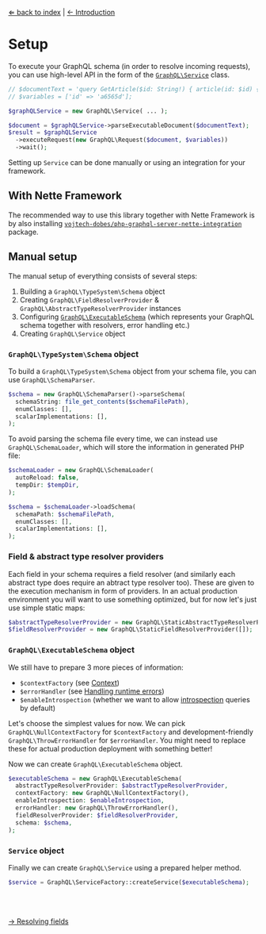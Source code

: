 [⇐ back to index](readme.md) | [← Introduction](introduction.md)

# Setup

To execute your GraphQL schema (in order to resolve incoming requests), you can use high-level API in the form of the [`GraphQL\Service`](../src/GraphQL/Service.php) class.

```php
// $documentText = 'query GetArticle($id: String!) { article(id: $id) { name ...';
// $variables = ['id' => 'a6565d'];

$graphQLService = new GraphQL\Service( ... );

$document = $graphQLService->parseExecutableDocument($documentText);
$result = $graphQLService
  ->executeRequest(new GraphQL\Request($document, $variables))
  ->wait();
```

Setting up `Service` can be done manually or using an integration for your framework.



## With Nette Framework

The recommended way to use this library together with Nette Framework is by also installing [`vojtech-dobes/php-graphql-server-nette-integration`](https://github.com/vojtech-dobes/php-graphql-server-nette-integration?tab=readme-ov-file#nette-integration-for-php-graphql-server) package.



## Manual setup

The manual setup of everything consists of several steps:

1. Building a `GraphQL\TypeSystem\Schema` object
2. Creating `GraphQL\FieldResolverProvider` & `GraphQL\AbstractTypeResolverProvider` instances
3. Configuring [`GraphQL\ExecutableSchema`](../src/GraphQL/ExecutableSchema.php) (which represents your GraphQL schema together with resolvers, error handling etc.)
4. Creating `GraphQL\Service` object

### `GraphQL\TypeSystem\Schema` object

To build a `GraphQL\TypeSystem\Schema` object from your schema file, you can use `GraphQL\SchemaParser`.

```php
$schema = new GraphQL\SchemaParser()->parseSchema(
  schemaString: file_get_contents($schemaFilePath),
  enumClasses: [],
  scalarImplementations: [],
);
```

To avoid parsing the schema file every time, we can instead use `GraphQL\SchemaLoader`, which will store the information in generated PHP file:

```php
$schemaLoader = new GraphQL\SchemaLoader(
  autoReload: false,
  tempDir: $tempDir,
);

$schema = $schemaLoader->loadSchema(
  schemaPath: $schemaFilePath,
  enumClasses: [],
  scalarImplementations: [],
);
```

### Field & abstract type resolver providers

Each field in your schema requires a field resolver (and similarly each abstract type does require an abtract type resolver too). These are given to the execution mechanism in form of providers. In an actual production environment you will want to use something optimized, but for now let's just use simple static maps:

```php
$abstractTypeResolverProvider = new GraphQL\StaticAbstractTypeResolverProvider([]);
$fieldResolverProvider = new GraphQL\StaticFieldResolverProvider([]);
```

### `GraphQL\ExecutableSchema` object

We still have to prepare 3 more pieces of information:

- `$contextFactory` (see [Context](context.md))
- `$errorHandler` (see [Handling runtime errors](handling-runtime-errors.md))
- `$enableIntrospection` (whether we want to allow [introspection](https://graphql.org/learn/introspection/) queries by default)

Let's choose the simplest values for now. We can pick `GraphQL\NullContextFactory` for `$contextFactory` and development-friendly `GraphQL\ThrowErrorHandler` for `$errorHandler`. You might need to replace these for actual production deployment with something better!

Now we can create `GraphQL\ExecutableSchema` object.

```php
$executableSchema = new GraphQL\ExecutableSchema(
  abstractTypeResolverProvider: $abstractTypeResolverProvider,
  contextFactory: new GraphQL\NullContextFactory(),
  enableIntrospection: $enableIntrospection,
  errorHandler: new GraphQL\ThrowErrorHandler(),
  fieldResolverProvider: $fieldResolverProvider,
  schema: $schema,
);
```

### `Service` object

Finally we can create `GraphQL\Service` using a prepared helper method.

```php
$service = GraphQL\ServiceFactory::createService($executableSchema);
```



<br />
<br />

[→ Resolving fields](resolving-fields.md)
